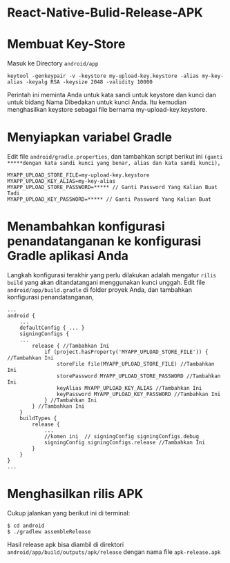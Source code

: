 # React-Native-Bulid-Release-APK

# Membuat Key-Store
Masuk ke Directory ``android/app``

```
keytool -genkeypair -v -keystore my-upload-key.keystore -alias my-key-alias -keyalg RSA -keysize 2048 -validity 10000
```
Perintah ini meminta Anda untuk kata sandi untuk keystore dan kunci dan untuk bidang Nama Dibedakan untuk kunci Anda. Itu kemudian menghasilkan keystore sebagai file bernama my-upload-key.keystore.

# Menyiapkan variabel Gradle

Edit file ``android/gradle.properties``, dan tambahkan script berikut ini ``(ganti *****dengan kata sandi kunci yang benar, alias dan kata sandi kunci),``

```
MYAPP_UPLOAD_STORE_FILE=my-upload-key.keystore
MYAPP_UPLOAD_KEY_ALIAS=my-key-alias
MYAPP_UPLOAD_STORE_PASSWORD=***** // Ganti Password Yang Kalian Buat Tadi
MYAPP_UPLOAD_KEY_PASSWORD=***** // Ganti Password Yang Kalian Buat 
```

# Menambahkan konfigurasi penandatanganan ke konfigurasi Gradle aplikasi Anda
Langkah konfigurasi terakhir yang perlu dilakukan adalah mengatur ``rilis build`` yang akan ditandatangani menggunakan kunci unggah. Edit file ``android/app/build.gradle`` di folder proyek Anda, dan tambahkan konfigurasi penandatanganan,
```
...
android {
    ...
    defaultConfig { ... }
    signingConfigs {
    ...
        release { //Tambahkan Ini
            if (project.hasProperty('MYAPP_UPLOAD_STORE_FILE')) { //Tambahkan Ini
                storeFile file(MYAPP_UPLOAD_STORE_FILE) //Tambahkan Ini
                storePassword MYAPP_UPLOAD_STORE_PASSWORD //Tambahkan Ini
                keyAlias MYAPP_UPLOAD_KEY_ALIAS //Tambahkan Ini
                keyPassword MYAPP_UPLOAD_KEY_PASSWORD //Tambahkan Ini
            } //Tambahkan Ini
        } //Tambahkan Ini
    } 
    buildTypes {
        release {
            ...
            //komen ini  // signingConfig signingConfigs.debug
            signingConfig signingConfigs.release //Tambahkan Ini
        }
    }
}
...
```
# Menghasilkan rilis APK
Cukup jalankan yang berikut ini di terminal:

```
$ cd android
$ ./gradlew assembleRelease
```

Hasil release apk bisa diambil di direktori ``android/app/build/outputs/apk/release`` dengan nama file ``apk-release.apk``
